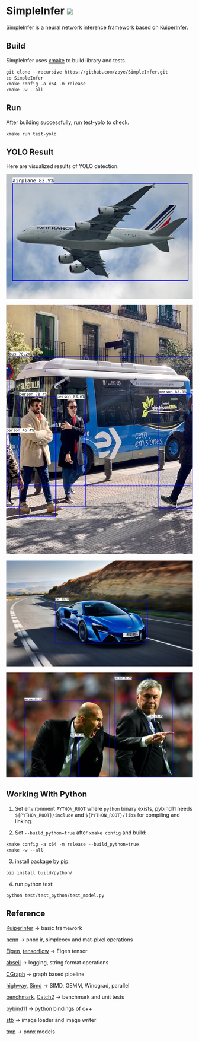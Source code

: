 # SimpleInfer ![](https://github.com/zpye/SimpleInfer/workflows/xmake/badge.svg)

SimpleInfer is a neural network inference framework based on [KuiperInfer](https://github.com/zjhellofss/KuiperInfer).

## Build

SimpleInfer uses [xmake](https://xmake.io/#/) to build library and tests.

```shell
git clone --recursive https://github.com/zpye/SimpleInfer.git
cd SimpleInfer
xmake config -a x64 -m release
xmake -w --all
```
## Run

After building successfully, run test-yolo to check.

```shell
xmake run test-yolo
```

## YOLO Result

Here are visualized results of YOLO detection.

![result_31.jpg](imgs/result_31.jpg)

![result_bus.jpg](imgs/result_bus.jpg)

![result_car.jpg](imgs/result_car.jpg)

![result_zidane.jpg](imgs/result_zidane.jpg)

## Working With Python

1. Set environment `PYTHON_ROOT` where `python` binary exists, pybind11 needs `${PYTHON_ROOT}/include` and `${PYTHON_ROOT}/libs` for compiling and linking.

2. Set `--build_python=true` after `xmake config` and build: 

```shell
xmake config -a x64 -m release --build_python=true
xmake -w --all
```

3. install package by pip:

```shell
pip install build/python/
```

4. run python test:

```shell
python test/test_python/test_model.py
```

## Reference

[KuiperInfer](https://github.com/zjhellofss/KuiperInfer) -> basic framework

[ncnn](https://github.com/Tencent/ncnn) -> pnnx ir, simpleocv and mat-pixel operations

[Eigen](https://gitlab.com/libeigen/eigen), [tensorflow](https://github.com/tensorflow/tensorflow) -> Eigen tensor

[abseil](https://github.com/abseil/abseil-cpp) -> logging, string format operations

[CGraph](https://github.com/ChunelFeng/CGraph) -> graph based pipeline

[highway](https://github.com/google/highway), [Simd](https://github.com/ermig1979/Simd) -> SIMD, GEMM, Winograd, parallel

[benchmark](https://github.com/google/benchmark), [Catch2](https://github.com/catchorg/Catch2) -> benchmark and unit tests

[pybind11](https://github.com/pybind/pybind11) -> python bindings of c++

[stb](https://github.com/nothings/stb) -> image loader and image writer

[tmp](https://github.com/zjhellofss/tmp) -> pnnx models
